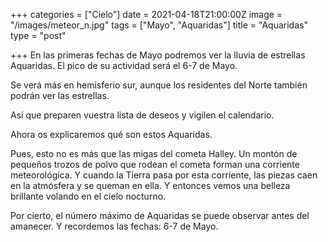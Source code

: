 +++
categories = ["Cielo"]
date = 2021-04-18T21:00:00Z
image = "/images/meteor_n.jpg"
tags = ["Mayo", "Aquaridаs"]
title = "Aquaridаs"
type = "post"

+++
En las primeras fechas de Mayo podremos ver la lluvia de estrellas Aquaridas. El pico de su actividad será el 6-7 de Mayo.  
  
Se verá más en hemisferio sur, aunque los residentes del Norte también podrán ver las estrellas.  
  
Así que preparen vuestra lista de deseos y vigilen el calendario.  
  
Ahora os explicaremos qué son estos Aquaridаs.  
  
Pues, esto no es más que las migas del cometa Halley. Un montón de pequeños trozos de polvo que rodean el cometa forman una corriente meteorológica. Y cuando la Tierra pasa por esta corriente, las piezas caen en la atmósfera y se queman en ella. Y entonces vemos una belleza brillante volando en el cielo nocturno.  
  
Por cierto, el número máximo de Aquaridаs se puede observar antes del amanecer. Y recordemos las fechas: 6-7 de Mayo.
